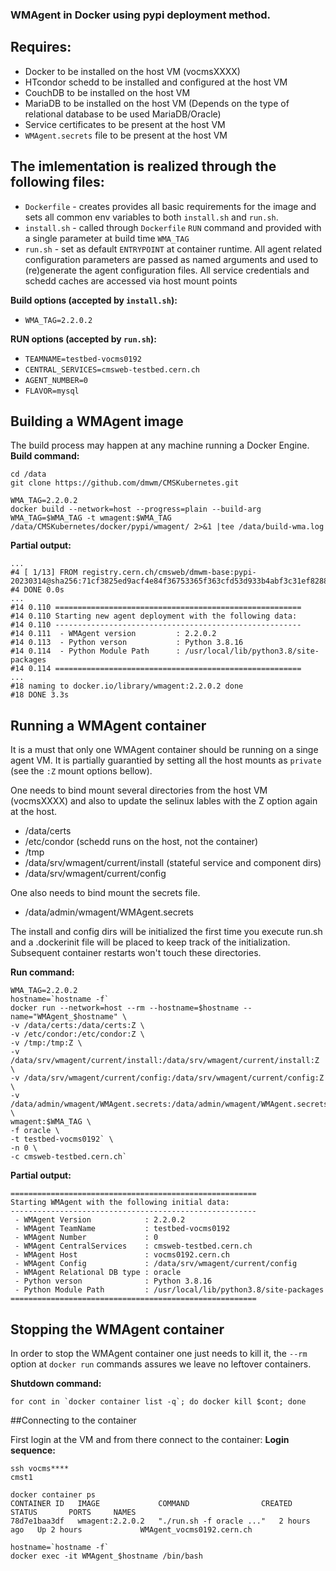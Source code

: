 ### WMAgent in Docker using pypi deployment method.

## Requires:
 * Docker to be installed on the host VM (vocmsXXXX)
 * HTcondor schedd to be installed and configured at the host VM
 * CouchDB to be installed on the host VM
 * MariaDB to be installed on the host VM (Depends on the type of relational database to be used MariaDB/Oracle)
 * Service certificates to be present at the host VM
 * `WMAgent.secrets` file to be present at the host VM

## The imlementation is realized through the following files:
 * `Dockerfile` - creates provides all basic requirements for the image and sets all common env variables to both `install.sh` and `run.sh`.
 * `install.sh` - called through `Dockerfile` `RUN` command and provided with a single parameter at build time `WMA_TAG`
 * `run.sh` - set as default `ENTRYPOINT` at container runtime. All agent related configuration parameters are passed as named arguments and used to (re)generate the agent configuration files. All service credentials and schedd caches are accessed via host mount points

**Build options (accepted by `install.sh`):**
* `WMA_TAG=2.2.0.2`

**RUN options (accepted by `run.sh`):**
* `TEAMNAME=testbed-vocms0192`
* `CENTRAL_SERVICES=cmsweb-testbed.cern.ch`
* `AGENT_NUMBER=0`
* `FLAVOR=mysql`


## Building a WMAgent image

The build process may happen at any machine running a Docker Engine.
**Build command:**
```
cd /data
git clone https://github.com/dmwm/CMSKubernetes.git

WMA_TAG=2.2.0.2
docker build --network=host --progress=plain --build-arg WMA_TAG=$WMA_TAG -t wmagent:$WMA_TAG /data/CMSKubernetes/docker/pypi/wmagent/ 2>&1 |tee /data/build-wma.log
```
**Partial output:**
```
...
#4 [ 1/13] FROM registry.cern.ch/cmsweb/dmwm-base:pypi-20230314@sha256:71cf3825ed9acf4e84f36753365f363cfd53d933b4abf3c31ef828828e7bdf83
#4 DONE 0.0s
...
#14 0.110 =======================================================
#14 0.110 Starting new agent deployment with the following data:
#14 0.110 -------------------------------------------------------
#14 0.111  - WMAgent version         : 2.2.0.2
#14 0.113  - Python verson           : Python 3.8.16
#14 0.114  - Python Module Path      : /usr/local/lib/python3.8/site-packages
#14 0.114 =======================================================
...
#18 naming to docker.io/library/wmagent:2.2.0.2 done
#18 DONE 3.3s
```

## Running a WMAgent container
It is a must that only one WMAgent container should be running on a singe agent VM. It is partially guarantied by setting all the host mounts as `private` (see the `:Z` mount options bellow).

One needs to bind mount several directories from the host VM (vocmsXXXX) and also to update the selinux lables with the Z option again at the host.
* /data/certs
* /etc/condor (schedd runs on the host, not the container)
* /tmp
* /data/srv/wmagent/current/install (stateful service and component dirs)
* /data/srv/wmagent/current/config

One also needs to bind mount the secrets file.
* /data/admin/wmagent/WMAgent.secrets

The install and config dirs will be initialized the first time you execute run.sh and a .dockerinit file will be placed to keep track of the initialization. Subsequent container restarts won't touch these directories.

**Run command:**
```
WMA_TAG=2.2.0.2
hostname=`hostname -f`
docker run --network=host --rm --hostname=$hostname --name="WMAgent_$hostname" \
-v /data/certs:/data/certs:Z \
-v /etc/condor:/etc/condor:Z \
-v /tmp:/tmp:Z \
-v /data/srv/wmagent/current/install:/data/srv/wmagent/current/install:Z \
-v /data/srv/wmagent/current/config:/data/srv/wmagent/current/config:Z \
-v /data/admin/wmagent/WMAgent.secrets:/data/admin/wmagent/WMAgent.secrets:Z \
wmagent:$WMA_TAG \
-f oracle \
-t testbed-vocms0192` \
-n 0 \
-c cmsweb-testbed.cern.ch`
```

**Partial output:**
```
=======================================================
Starting WMAgent with the following initial data:
-------------------------------------------------------
 - WMAgent Version            : 2.2.0.2
 - WMAgent TeamName           : testbed-vocms0192
 - WMAgent Number             : 0
 - WMAgent CentralServices    : cmsweb-testbed.cern.ch
 - WMAgent Host               : vocms0192.cern.ch
 - WMAgent Config             : /data/srv/wmagent/current/config
 - WMAgent Relational DB type : oracle
 - Python verson              : Python 3.8.16
 - Python Module Path         : /usr/local/lib/python3.8/site-packages
=======================================================

```

## Stopping the WMAgent container
In order to stop the WMAgent container one just needs to kill it, the `--rm` option at `docker run` commands assures we leave no leftover containers.

**Shutdown command:**
```
for cont in `docker container list -q`; do docker kill $cont; done
```

##Connecting to the container

First login at the VM and from there connect to the container:
**Login sequence:**
```
ssh vocms****
cmst1

docker container ps
CONTAINER ID   IMAGE             COMMAND                CREATED       STATUS       PORTS     NAMES
78d7e1baa3df   wmagent:2.2.0.2   "./run.sh -f oracle ..."   2 hours ago   Up 2 hours             WMAgent_vocms0192.cern.ch

hostname=`hostname -f`
docker exec -it WMAgent_$hostname /bin/bash
```